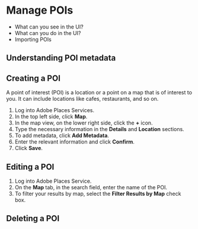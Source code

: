# Manage POIs

* What can you see in the UI?
* What can you do in the UI?
* Importing POIs

## Understanding POI metadata

## Creating a POI

A point of interest \(POI\) is a location or a point on a map that is of interest to you. It can include locations like cafes, restaurants, and so on. 

1. Log into Adobe Places Services.
2. In the top left side, click **Map**.
3. In the map view, on the lower right side, click the **+** icon. 
4. Type the necessary information in the **Details** and **Location** sections. 
5. To add metadata, click **Add Metadata**. 
6. Enter the relevant information and click **Confirm**.
7. Click **Save**.



## Editing a POI



1. Log into Adobe Places Service.
2. On the **Map** tab, in the search field, enter the name of the POI. 
3. To filter your results by map, select the **Filter Results by Map** check box. 

## Deleting a POI

